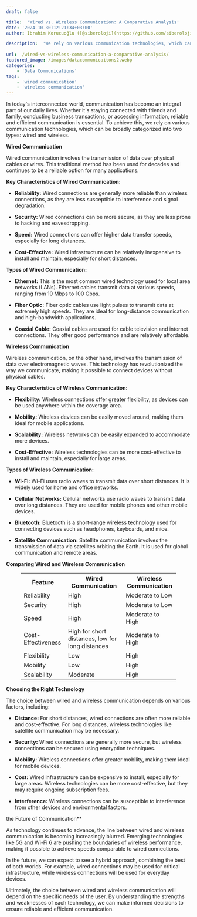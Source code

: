 ```yaml
---
draft: false

title:  'Wired vs. Wireless Communication: A Comparative Analysis'
date: '2024-10-30T12:21:34+03:00'
author: İbrahim Korucuoğlu ([@siberoloji](https://github.com/siberoloji))

description:  'We rely on various communication technologies, which can be broadly categorized into two types: wired and wireless.' 
 
url:  /wired-vs-wireless-communication-a-comparative-analysis/
featured_image: /images/datacommunicaitons2.webp
categories:
    - 'Data Communications'
tags:
    - 'wired communication'
    - 'wireless communication'
---
```



In today's interconnected world, communication has become an integral part of our daily lives. Whether it's staying connected with friends and family, conducting business transactions, or accessing information, reliable and efficient communication is essential. To achieve this, we rely on various communication technologies, which can be broadly categorized into two types: wired and wireless.



**Wired Communication**



Wired communication involves the transmission of data over physical cables or wires. This traditional method has been used for decades and continues to be a reliable option for many applications.



**Key Characteristics of Wired Communication:**


* **Reliability:** Wired connections are generally more reliable than wireless connections, as they are less susceptible to interference and signal degradation.

* **Security:** Wired connections can be more secure, as they are less prone to hacking and eavesdropping.

* **Speed:** Wired connections can offer higher data transfer speeds, especially for long distances.

* **Cost-Effective:** Wired infrastructure can be relatively inexpensive to install and maintain, especially for short distances.




**Types of Wired Communication:**


* **Ethernet:** This is the most common wired technology used for local area networks (LANs). Ethernet cables transmit data at various speeds, ranging from 10 Mbps to 100 Gbps.

* **Fiber Optic:** Fiber optic cables use light pulses to transmit data at extremely high speeds. They are ideal for long-distance communication and high-bandwidth applications.

* **Coaxial Cable:** Coaxial cables are used for cable television and internet connections. They offer good performance and are relatively affordable.




**Wireless Communication**



Wireless communication, on the other hand, involves the transmission of data over electromagnetic waves. This technology has revolutionized the way we communicate, making it possible to connect devices without physical cables.



**Key Characteristics of Wireless Communication:**


* **Flexibility:** Wireless connections offer greater flexibility, as devices can be used anywhere within the coverage area.

* **Mobility:** Wireless devices can be easily moved around, making them ideal for mobile applications.

* **Scalability:** Wireless networks can be easily expanded to accommodate more devices.

* **Cost-Effective:** Wireless technologies can be more cost-effective to install and maintain, especially for large areas.




**Types of Wireless Communication:**


* **Wi-Fi:** Wi-Fi uses radio waves to transmit data over short distances. It is widely used for home and office networks.

* **Cellular Networks:** Cellular networks use radio waves to transmit data over long distances. They are used for mobile phones and other mobile devices.

* **Bluetooth:** Bluetooth is a short-range wireless technology used for connecting devices such as headphones, keyboards, and mice.

* **Satellite Communication:** Satellite communication involves the transmission of data via satellites orbiting the Earth. It is used for global communication and remote areas.




**Comparing Wired and Wireless Communication**


<!-- wp:table -->
<figure class="wp-block-table"><table class="has-fixed-layout"><tbody><tr><th>Feature</th><th>Wired Communication</th><th>Wireless Communication</th></tr><tr><td>Reliability</td><td>High</td><td>Moderate to Low</td></tr><tr><td>Security</td><td>High</td><td>Moderate to Low</td></tr><tr><td>Speed</td><td>High</td><td>Moderate to High</td></tr><tr><td>Cost-Effectiveness</td><td>High for short distances, low for long distances</td><td>Moderate to High</td></tr><tr><td>Flexibility</td><td>Low</td><td>High</td></tr><tr><td>Mobility</td><td>Low</td><td>High</td></tr><tr><td>Scalability</td><td>Moderate</td><td>High</td></tr></tbody></table></figure>
<!-- /wp:table -->


**Choosing the Right Technology**



The choice between wired and wireless communication depends on various factors, including:


* **Distance:** For short distances, wired connections are often more reliable and cost-effective. For long distances, wireless technologies like satellite communication may be necessary.

* **Security:** Wired connections are generally more secure, but wireless connections can be secured using encryption techniques.

* **Mobility:** Wireless connections offer greater mobility, making them ideal for mobile devices.

* **Cost:** Wired infrastructure can be expensive to install, especially for large areas. Wireless technologies can be more cost-effective, but they may require ongoing subscription fees.

* **Interference:** Wireless connections can be susceptible to interference from other devices and environmental factors.




the Future of Communication**



As technology continues to advance, the line between wired and wireless communication is becoming increasingly blurred. Emerging technologies like 5G and Wi-Fi 6 are pushing the boundaries of wireless performance, making it possible to achieve speeds comparable to wired connections.



In the future, we can expect to see a hybrid approach, combining the best of both worlds. For example, wired connections may be used for critical infrastructure, while wireless connections will be used for everyday devices.



Ultimately, the choice between wired and wireless communication will depend on the specific needs of the user. By understanding the strengths and weaknesses of each technology, we can make informed decisions to ensure reliable and efficient communication.
